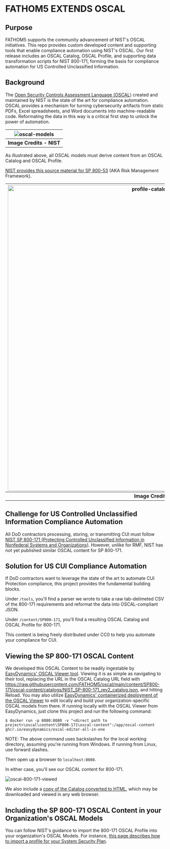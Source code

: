 # FATHOM5 EXTENDS OSCAL

## Purpose

FATHOM5 supports the community advancement of NIST's OSCAL initiatives. This repo provides custom developed content and supporting tools that enable compliance automation using NIST's OSCAL. Our first release includes an OSCAL Catalog, OSCAL Profile, and supporting data transformation scripts for NIST 800-171, forming the basis for compliance automation for US Controlled Unclassified Information. 

## Background

The [Open Security Controls Assessment Language (OSCAL)](https://pages.nist.gov/OSCAL/) created and maintained by NIST is the state of the art for compliance automation. OSCAL provides a mechanism for turning cybersecurity artifacts from static PDFs, Excel spreadsheets, and Word documents into machine-readable code. Reformating the data in this way is a critical first step to unlock the power of automation. 

| ![oscal-models](https://user-images.githubusercontent.com/103941493/196271319-7b26d9b5-ae15-41cf-8592-8f8eb5335810.png) |
|:--:|
| <b> Image Credits - NIST </b> |

As illustrated above, all OSCAL models must derive content from an OSCAL Catalog and OSCAL Profile.

[NIST provides this source material for SP 800-53](https://github.com/usnistgov/oscal-content/tree/main/nist.gov) (AKA Risk Management Framework). 

| <img width="964" alt="profile-catalog-example" src="https://user-images.githubusercontent.com/103941493/196271507-93f1c165-6f26-448e-b40c-4c5d4e42add3.png"> |
|:--:|
| <b> Image Credits - NIST </b> |

## Challenge for US Controlled Unclassified Information Compliance Automation

All DoD contractors processing, storing, or transmitting CUI must follow [NIST SP 800-171 (Protecting Controlled Unclassified Information in Nonfederal Systems and Organizations)](https://csrc.nist.gov/publications/detail/sp/800-171/rev-2/final). However, unlike for RMF, NIST has not yet published similar OSCAL content for SP 800-171.

## Solution for US CUI Compliance Automation

If DoD contractors want to leverage the state of the art to automate CUI Protection compliance, this project provides the fundamental building blocks.

Under <code>/tools</code>, you'll find a parser we wrote to take a raw tab-delimeted CSV of the 800-171 requirements and reformat the data into OSCAL-compliant JSON.

Under <code>/content/SP800-171</code>, you'll find a resulting OSCAL Catalog and OSCAL Profile for 800-171.

This content is being freely distributed under CC0 to help you automate your compliance for CUI.

## Viewing the SP 800-171 OSCAL Content

We developed this OSCAL Content to be readily ingestable by [EasyDynamics' OSCAL Viewer tool](https://oscal-viewer.msd.easydynamics.com/catalog/). Viewing it is as simple as navigating to their tool, replacing the URL in the OSCAL Catalog URL field with https://raw.githubusercontent.com/FATHOM5/oscal/main/content/SP800-171/oscal-content/catalogs/NIST_SP-800-171_rev2_catalog.json, and hitting Reload. You may also utilize [EasyDynamics' containerized deployment of the OSCAL Viewer](https://github.com/EasyDynamics/oscal-editor-deployment/tree/main/all-in-one) to edit locally and build your organization-specific OSCAL models from there. If running locally with the OSCAL Viewer from EasyDynamics, just clone this project and run the following command:

<code>$ docker run -p 8080:8080 -v "\<direct path to project\>\oscal\content\SP800-171\oscal-content":/app/oscal-content ghcr.io/easydynamics/oscal-editor-all-in-one</code>

NOTE: The above command uses backslashes for the local working directory, assuming you're running from Windows. If running from Linux, use forward slashes.

Then open up a browser to <code>localhost:8080</code>.

In either case, you'll see our OSCAL content for 800-171.

![oscal-800-171-viewed](https://user-images.githubusercontent.com/103941493/196277327-8e3d9204-f8c6-4a54-a032-fc52406cc557.png)

We also include a [copy of the Catalog converted to HTML](https://github.com/FATHOM5/oscal/blob/main/content/SP800-171/oscal-content/catalogs/NIST_SP-800-171_rev2_html_preview.html), which may be downloaded and viewed in any web browser.
  
## Including the SP 800-171 OSCAL Content in your Organization's OSCAL Models

You can follow NIST's guidance to import the 800-171 OSCAL Profile into your organization's OSCAL Models. For instance, [this page describes how to import a profile for your System Security Plan](https://pages.nist.gov/OSCAL/reference/latest/system-security-plan/json-reference/#/system-security-plan/import-profile).


